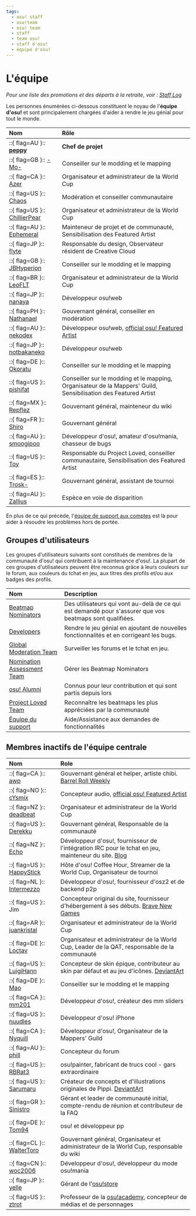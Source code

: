 ```yaml
---
tags:
  - osu! staff
  - osu!team
  - osu! team
  - staff
  - team osu!
  - staff d'osu!
  - équipe d'osu!
---
```


# L'équipe

*Pour une liste des promotions et des départs à la retraite, voir : [Staff Log](/wiki/Staff_Log)*

Les personnes énumérées ci-dessous constituent le noyau de l'**équipe d'osu!** et sont principalement chargées d'aider à rendre le jeu génial pour tout le monde.

| Nom | Rôle |
| :-- | :-- |
| ::{ flag=AU }:: **[peppy](https://osu.ppy.sh/users/2)** | **Chef de projet** |
| ::{ flag=GB }:: [-Mo-](https://osu.ppy.sh/users/2202163) | Conseiller sur le modding et le mapping |
| ::{ flag=CA }:: [Azer](https://osu.ppy.sh/users/2155578) | Organisateur et administrateur de la World Cup |
| ::{ flag=US }:: [Chaos](https://osu.ppy.sh/users/2628870) | Modération et conseiller communautaire |
| ::{ flag=US }:: [ChillierPear](https://osu.ppy.sh/users/9501251) | Organisateur et administrateur de la World Cup |
| ::{ flag=AU }:: [Ephemeral](https://osu.ppy.sh/users/102335) | Mainteneur de projet et de communauté, Sensibilisation des Featured Artist |
| ::{ flag=JP }:: [flyte](https://osu.ppy.sh/users/3103765) | Responsable du design, Observateur résident de Creative Cloud |
| ::{ flag=GB }:: [JBHyperion](https://osu.ppy.sh/users/4879508) | Conseiller sur le modding et le mapping |
| ::{ flag=BR }:: [LeoFLT](https://osu.ppy.sh/users/3668779) | Organisateur et administrateur de la World Cup |
| ::{ flag=JP }:: [nanaya](https://osu.ppy.sh/users/2387883) | Développeur osu!web |
| ::{ flag=PH }:: [Nathanael](https://osu.ppy.sh/users/2295078) | Gouvernant général, conseiller en modération |
| ::{ flag=AU }:: [nekodex](https://osu.ppy.sh/users/102) | Développeur osu!web, [official osu! Featured Artist](https://osu.ppy.sh/beatmaps/artists/1) |
| ::{ flag=JP }:: [notbakaneko](https://osu.ppy.sh/users/10751776) | Développeur osu!web |
| ::{ flag=DE }:: [Okoratu](https://osu.ppy.sh/users/1623405) | Conseiller sur le modding et le mapping |
| ::{ flag=US }:: [pishifat](https://osu.ppy.sh/users/3178418) | Conseiller sur le modding et le mapping, Organisateur de la Mappers' Guild, Sensibilisation des Featured Artist |
| ::{ flag=MX }:: [Repflez](https://osu.ppy.sh/users/201392) | Gouvernant général, mainteneur du wiki |
| ::{ flag=FR }:: [Shiro](https://osu.ppy.sh/users/113005) | Gouvernant général |
| ::{ flag=AU }:: [smoogipoo](https://osu.ppy.sh/users/1040328) | Développeur d'osu!, amateur d'osu!mania, chasseur de bugs |
| ::{ flag=US }:: [Toy](https://osu.ppy.sh/users/2757689) | Responsable du Project Loved, conseiller communautaire, Sensibilisation des Featured Artist |
| ::{ flag=ES }:: [Trosk-](https://osu.ppy.sh/users/3469385) | Gouvernant général, assistant de tournoi |
| ::{ flag=AU }:: [Zallius](https://osu.ppy.sh/users/55) | Espèce en voie de disparition |

En plus de ce qui précède, l'[équipe de support aux comptes](Account_support_team) est là pour aider à résoudre les problèmes hors de portée.

## Groupes d'utilisateurs

Les groupes d'utilisateurs suivants sont constitués de membres de la communauté d'osu! qui contribuent à la maintenance d'osu!. La plupart de ces groupes d'utilisateurs peuvent être reconnus grâce à leurs couleurs sur le forum, aux couleurs du tchat en jeu, aux titres des profils et/ou aux badges des profils.

| Nom | Description |
| :-- | :-- |
| [Beatmap Nominators](Beatmap_Nominators) | Des utilisateurs qui vont au-delà de ce qui est demandé pour s'assurer que vos beatmaps sont qualifiées. |
| [Developers](Developers) | Rendre le jeu génial en ajoutant de nouvelles fonctionnalités et en corrigeant les bugs. |
| [Global Moderation Team](Global_Moderation_Team) | Surveiller les forums et le tchat en jeu. |
| [Nomination Assessment Team](Nomination_Assessment_Team) | Gérer les Beatmap Nominators |
| [osu! Alumni](osu!_Alumni) | Connus pour leur contribution et qui sont partis depuis lors |
| [Project Loved Team](Project_Loved_Team) | Reconnaître les beatmaps les plus appréciées par la communauté |
| [Équipe du support](Support_Team) | Aide/Assistance aux demandes de fonctionnalités |

## Membres inactifs de l'équipe centrale

| Nom | Role |
| :-- | :-- |
| ::{ flag=CA }:: [awp](https://osu.ppy.sh/users/2650) | Gouvernant général et helper, artiste chibi. [Barrel Roll Weekly](http://brw.twinkfish.com/) |
| ::{ flag=NO }:: [cYsmix](https://osu.ppy.sh/users/272870) | Concepteur audio, [official osu! Featured Artist](https://osu.ppy.sh/beatmaps/artists/2) |
| ::{ flag=NZ }:: [deadbeat](https://osu.ppy.sh/users/128370) | Organisateur et administrateur de la World Cup |
| ::{ flag=US }:: [Derekku](https://osu.ppy.sh/users/91341) | Gouvernant général, Responsable de la communauté |
| ::{ flag=NZ }:: [Echo](https://osu.ppy.sh/users/431) | Développeur d'osu!, fournisseur de l'intégration IRC pour le tchat en jeu, mainteneur du site. [Blog](http://blog.echo.sh/) |
| ::{ flag=US }:: [HappyStick](https://osu.ppy.sh/users/256802) | Hôte d'osu! Coffee Hour, Streamer de la World Cup, Organisateur de tournoi |
| ::{ flag=NL }:: [Intermezzo](https://osu.ppy.sh/users/136842) | Développeur d'osu!, fournisseur d'osz2 et de backend p2p |
| ::{ flag=US }:: Jim | Concepteur original du site, fournisseur d'hébergement à ses débuts. [Brave New Games](http://www.bravegamer.com/) |
| ::{ flag=AR }:: [juankristal](https://osu.ppy.sh/users/443656) | Organisateur et administrateur de la World Cup |
| ::{ flag=DE }:: [Loctav](https://osu.ppy.sh/users/71366) | Organisateur et administrateur de la World Cup, Leader de la QAT, responsable de la communauté |
| ::{ flag=US }:: [LuigiHann](https://osu.ppy.sh/users/1079) | Concepteur de skin épique, contributeur au skin par défaut et au jeu d'icônes. [DeviantArt](https://luigihann.deviantart.com/) |
| ::{ flag=DE }:: [Mao](https://osu.ppy.sh/users/2204515) | Conseiller sur le modding et le mapping |
| ::{ flag=CA }:: [mm201](https://osu.ppy.sh/users/30655) | Développeur d'osu!, créateur des mm sliders |
| ::{ flag=US }:: [nuudles](https://osu.ppy.sh/users/21312) | Développeur d'osu! iPhone |
| ::{ flag=CA }:: [Nyquill](https://osu.ppy.sh/users/682935) | Développeur d'osu!, Organisateur de la Mappers' Guild |
| ::{ flag=AU }:: [phill](https://osu.ppy.sh/users/53) | Concepteur du forum |
| ::{ flag=US }:: [RBRat3](https://osu.ppy.sh/users/307202) | osu!painter, fabricant de trucs cool - gars extraordinaire |
| ::{ flag=US }:: [Sarumaru](https://osu.ppy.sh/users/9427) | Créateur de concepts et d'illustrations originales de Pippi. [DeviantArt](https://sarumaru.deviantart.com/) |
| ::{ flag=GR }:: [Sinistro](https://osu.ppy.sh/users/5530) | Gérant et leader de communauté initial, compte-rendu de réunion et contributeur de la FAQ |
| ::{ flag=DE }:: [Tom94](https://osu.ppy.sh/users/1857058) | osu! et développeur pp |
| ::{ flag=CL }:: [WalterToro](https://osu.ppy.sh/users/5281416) | Gouvernant général, Organisateur et administrateur de la World Cup, responsable du wiki |
| ::{ flag=CN }:: [woc2006](https://osu.ppy.sh/users/1105845) | Développeur d'osu!, développeur du mode osu!mania |
| ::{ flag=JP }:: [yelle](https://osu.ppy.sh/users/4916903) | Gérant de l'[osu!store](https://osu.ppy.sh/store/listing) |
| ::{ flag=US }:: [ztrot](https://osu.ppy.sh/users/6347) | Professeur de la [osu!academy](/wiki/Community/Video_series/osu!academy), concepteur de médias et de personnages |
